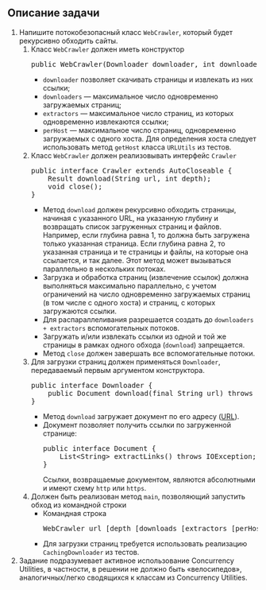 ## Описание задачи  
<ol><li>
            Напишите потокобезопасный класс <code>WebCrawler</code>, который
            будет рекурсивно обходить сайты.
            <ol><li>
                    Класс <code>WebCrawler</code> должен иметь конструктор
                    <pre>public WebCrawler(Downloader downloader, int downloaders, int extractors, int perHost)</pre>
                    <ul><li><code>downloader</code> позволяет скачивать страницы и
                            извлекать из них ссылки;
                        </li><li><code>downloaders</code> — максимальное число
                            одновременно загружаемых страниц;
                        </li><li><code>extractors</code> — максимальное число страниц,
                            из которых одновременно извлекаются ссылки;
                        </li><li><code>perHost</code> — максимальное число страниц,
                            одновременно загружаемых c одного хоста.
                            Для определения хоста следует использовать
                            метод <code>getHost</code> класса
                            <code>URLUtils</code> из тестов.
                        </li></ul></li><li>
                    Класс <code>WebCrawler</code> должен реализовывать интерфейс
                    <code>Crawler</code>
                    <pre>public interface Crawler extends AutoCloseable {
    Result download(String url, int depth);
    void close();
}</pre><ul><li>
                            Метод <code>download</code> должен 
                            рекурсивно обходить страницы, начиная с указанного URL, 
                            на указанную глубину и возвращать 
                            список загруженных страниц и файлов.
                            Например, если глубина равна 1, то должна быть
                            загружена только указанная страница. Если глубина равна
                            2, то указанная страница и те страницы и файлы, на которые
                            она ссылается, и так далее.
                            Этот метод может вызываться параллельно в нескольких потоках.
                        </li><li>
                            Загрузка и обработка страниц (извлечение ссылок)
                            должна выполняться максимально параллельно,
                            с учетом ограничений на число одновременно
                            загружаемых страниц (в том числе с одного хоста)
                            и страниц, с которых загружаются ссылки.
                        </li><li>
                            Для распараллеливания разрешается создать
                            до <code>downloaders + extractors</code>
                            вспомогательных потоков.
                        </li><li>
                            Загружать и/или извлекать ссылки из одной
                            и той же страницы в рамках одного обхода
                            (<code>download</code>) запрещается.
                        </li><li>
                            Метод <code>close</code> должен завершать все
                            вспомогательные потоки.
                        </li></ul></li><li>
                    Для загрузки страниц должен применяться <code>Downloader</code>,
                    передаваемый первым аргументом конструктора.
                    <pre>public interface Downloader {
    public Document download(final String url) throws IOException;
}</pre><ul><li>
                            Метод <code>download</code> загружает документ по его адресу
                            (<a href="http://tools.ietf.org/html/rfc3986">URL</a>).
                        </li><li>
                            Документ позволяет получить ссылки по загруженной странице:
                            <pre>public interface Document {
    List&lt;String&gt; extractLinks() throws IOException;
}</pre>
                            Ссылки, возвращаемые документом, являются абсолютными
                            и имеют схему <code>http</code> или <code>https</code>.
                        </li></ul></li><li>
                    Должен быть реализован метод <code>main</code>,
                    позволяющий запустить обход из командной строки
                    <ul><li>
                            Командная строка
                            <pre>WebCrawler url [depth [downloads [extractors [perHost]]]]</pre>
                            </li><li>
                            Для загрузки страниц требуется использовать реализацию
                            <code>CachingDownloader</code> из тестов.
                        </li></ul></li></ol></li><li>
            Задание подразумевает активное использование Concurrency Utilities,
            в частности, в решении не должно быть «велосипедов»,
            аналогичных/легко сводящихся к классам из Concurrency Utilities.
        </li>
</ol>